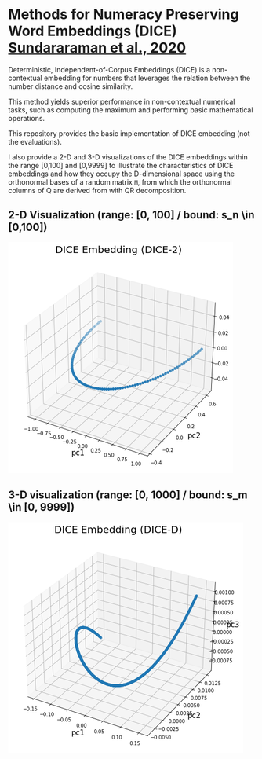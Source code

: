 # Methods for Numeracy Preserving Word Embeddings (DICE) [Sundararaman et al., 2020](https://aclanthology.org/2020.emnlp-main.384.pdf)

Deterministic, Independent-of-Corpus Embeddings (DICE) is a non-contextual embedding for numbers that leverages the relation between the number distance and cosine similarity.

This method yields superior performance in non-contextual numerical tasks, such as computing the maximum and performing basic mathematical operations.

This repository provides the basic implementation of DICE embedding (not the evaluations).

I also provide a 2-D and 3-D visualizations of the DICE embeddings within the range [0,100] and [0,9999] to illustrate the characteristics of DICE embeddings and how they occupy the D-dimensional space using the orthonormal bases of a random matrix `M`, from which the orthonormal columns of Q are derived from with QR decomposition.

## 2-D Visualization (range: [0, 100] / bound: s\_n \in [0,100])
![dice2d](./figures/dice-2.png)

## 3-D visualization (range: [0, 1000] / bound: s\_m \in [0, 9999])
![dice3d](./figures/dice-3.png)


